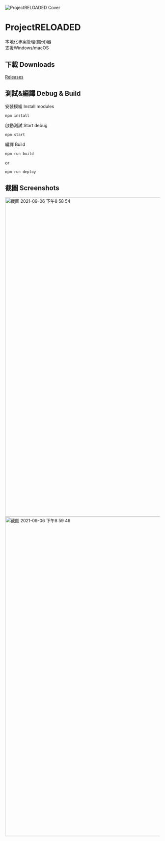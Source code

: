 ![ProjectRELOADED Cover](https://user-images.githubusercontent.com/31580253/132604210-814e5f7a-cd5c-4efa-a48e-cc0104226a11.png)
# ProjectRELOADED
 本地化專案管理(備份)器  
 支援Windows/macOS
 ## 下載 Downloads
 [Releases](https://github.com/CRT-HAO/ProjectRELOADED/releases)
 ## 測試&編譯 Debug & Build
 安裝模組 Install modules
 ```
 npm install
 ```
 啟動測試 Start debug
 ```
 npm start
 ```
 編譯 Build
 ```
 npm run build
 ```
 or
 ```
 npm run deploy
 ```
 ## 截圖 Screenshots
<img width="1041" alt="截圖 2021-09-06 下午8 58 54" src="https://user-images.githubusercontent.com/31580253/132221194-71abedd6-314c-4951-a860-15129906e2f0.png">
<img width="1041" alt="截圖 2021-09-06 下午8 59 49" src="https://user-images.githubusercontent.com/31580253/132221287-c495f6eb-4c6d-4056-bfe6-cd0372d7184b.png">
